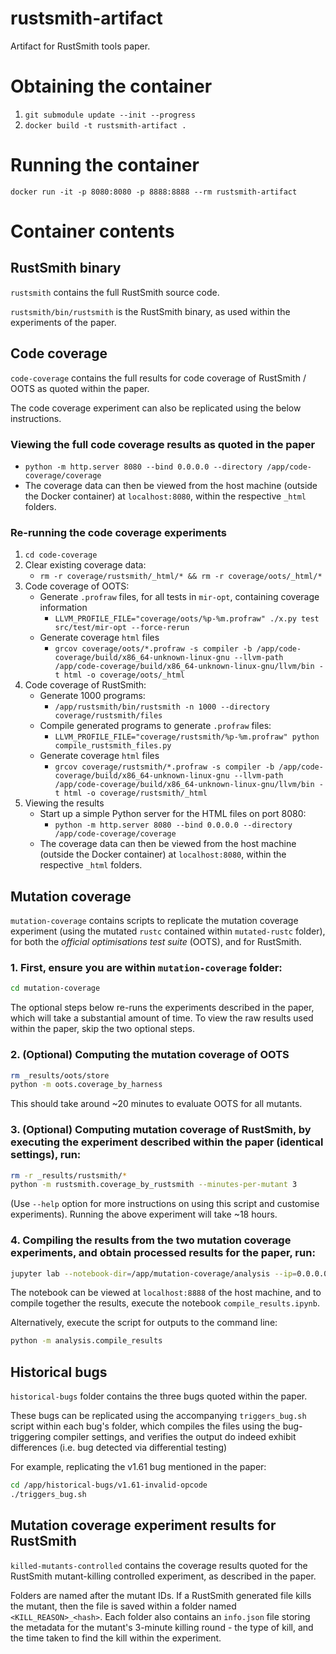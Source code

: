 # rustsmith-artifact
Artifact for RustSmith tools paper.

# Obtaining the container
1. `git submodule update --init --progress`
2. `docker build -t rustsmith-artifact .`

# Running the container
`docker run -it -p 8080:8080 -p 8888:8888 --rm rustsmith-artifact`

# Container contents

## RustSmith binary
`rustsmith` contains the full RustSmith source code.

`rustsmith/bin/rustsmith` is the RustSmith binary, as used within the experiments of the paper.

## Code coverage
`code-coverage` contains the full results for code coverage of RustSmith / OOTS as quoted within the paper. 

The code coverage experiment can also be replicated using the below instructions.

### Viewing the full code coverage results as quoted in the paper
- `python -m http.server 8080 --bind 0.0.0.0 --directory /app/code-coverage/coverage`
- The coverage data can then be viewed from the host machine (outside the Docker container) at `localhost:8080`, within the respective `_html` folders.

### Re-running the code coverage experiments
1. `cd code-coverage` 
2. Clear existing coverage data:
    - `rm -r coverage/rustsmith/_html/* && rm -r coverage/oots/_html/*`
3. Code coverage of OOTS:
    - Generate `.profraw` files, for all tests in `mir-opt`, containing coverage information
        - `LLVM_PROFILE_FILE="coverage/oots/%p-%m.profraw" ./x.py test src/test/mir-opt --force-rerun`
    - Generate coverage `html` files
        - `grcov coverage/oots/*.profraw -s compiler -b /app/code-coverage/build/x86_64-unknown-linux-gnu --llvm-path /app/code-coverage/build/x86_64-unknown-linux-gnu/llvm/bin -t html -o coverage/oots/_html`
4. Code coverage of RustSmith:
    - Generate 1000 programs:
        - `/app/rustsmith/bin/rustsmith -n 1000 --directory coverage/rustsmith/files`
    - Compile generated programs to generate `.profraw` files:
        - `LLVM_PROFILE_FILE="coverage/rustsmith/%p-%m.profraw" python compile_rustsmith_files.py`
    - Generate coverage `html` files
        - `grcov coverage/rustsmith/*.profraw -s compiler -b /app/code-coverage/build/x86_64-unknown-linux-gnu --llvm-path /app/code-coverage/build/x86_64-unknown-linux-gnu/llvm/bin -t html -o coverage/rustsmith/_html`
5. Viewing the results
    - Start up a simple Python server for the HTML files on port 8080:
        - `python -m http.server 8080 --bind 0.0.0.0 --directory /app/code-coverage/coverage`
    - The coverage data can then be viewed from the host machine (outside the Docker container) at `localhost:8080`, within the respective `_html` folders.

## Mutation coverage
`mutation-coverage` contains scripts to replicate the mutation coverage experiment (using the mutated `rustc` contained within `mutated-rustc` folder), for both the _official optimisations test suite_ (OOTS), and for RustSmith.

### 1. First, ensure you are within `mutation-coverage` folder:
```bash
cd mutation-coverage
```

The optional steps below re-runs the experiments described in the paper, which will take a substantial amount of time. To view the raw results used within the paper, skip the two optional steps.

### 2. (Optional) Computing the mutation coverage of OOTS
```bash
rm _results/oots/store
python -m oots.coverage_by_harness
```
This should take around ~20 minutes to evaluate OOTS for all mutants.

### 3. (Optional) Computing mutation coverage of RustSmith, by executing the experiment described within the paper (identical settings), run:
```bash
rm -r _results/rustsmith/*
python -m rustsmith.coverage_by_rustsmith --minutes-per-mutant 3
```
(Use `--help` option for more instructions on using this script and customise experiments). Running the above experiment will take ~18 hours.

### 4. Compiling the results from the two mutation coverage experiments, and obtain processed results for the paper, run:
```bash
jupyter lab --notebook-dir=/app/mutation-coverage/analysis --ip=0.0.0.0 --port=8888 --allow-root
```
The notebook can be viewed at `localhost:8888` of the host machine, and to compile together the results, execute the notebook `compile_results.ipynb`.

Alternatively, execute the script for outputs to the command line:
```bash
python -m analysis.compile_results
```

## Historical bugs
`historical-bugs` folder contains the three bugs quoted within the paper.

These bugs can be replicated using the accompanying `triggers_bug.sh` script within each bug's folder, which compiles the files using the bug-triggering compiler settings, and verifies the output do indeed exhibit differences (i.e. bug detected via differential testing)

For example, replicating the v1.61 bug mentioned in the paper:
```bash
cd /app/historical-bugs/v1.61-invalid-opcode
./triggers_bug.sh
```

## Mutation coverage experiment results for RustSmith
`killed-mutants-controlled` contains the coverage results quoted for the RustSmith mutant-killing controlled experiment, as described in the paper.

Folders are named after the mutant IDs. If a RustSmith generated file kills the mutant, then the file is saved within a folder named `<KILL_REASON>_<hash>`. Each folder also contains an `info.json` file storing the metadata for the mutant's 3-minute killing round - the type of kill, and the time taken to find the kill within the experiment.